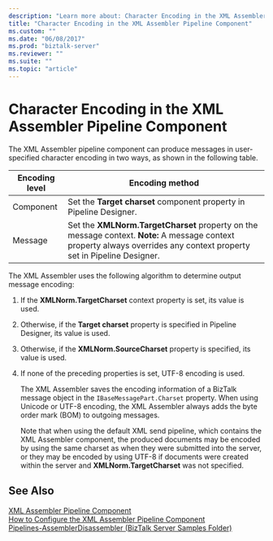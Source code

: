 ```yaml
---
description: "Learn more about: Character Encoding in the XML Assembler Pipeline Component"
title: "Character Encoding in the XML Assembler Pipeline Component"
ms.custom: ""
ms.date: "06/08/2017"
ms.prod: "biztalk-server"
ms.reviewer: ""
ms.suite: ""
ms.topic: "article"
---
```

# Character Encoding in the XML Assembler Pipeline Component
The XML Assembler pipeline component can produce messages in user-specified character encoding in two ways, as shown in the following table.  
  
|Encoding level|Encoding method|  
|--------------------|---------------------|  
|Component|Set the **Target charset** component property in Pipeline Designer.|  
|Message|Set the **XMLNorm.TargetCharset** property on the message context. **Note:**  A message context property always overrides any context property set in Pipeline Designer.|  
  
 The XML Assembler uses the following algorithm to determine output message encoding:  
  
1. If the **XMLNorm.TargetCharset** context property is set, its value is used.  
  
2. Otherwise, if the **Target charset** property is specified in Pipeline Designer, its value is used.  
  
3. Otherwise, if the **XMLNorm.SourceCharset** property is specified, its value is used.  
  
4. If none of the preceding properties is set, UTF-8 encoding is used.  
  
   The XML Assembler saves the encoding information of a BizTalk message object in the `IBaseMessagePart.Charset` property. When using Unicode or UTF-8 encoding, the XML Assembler always adds the byte order mark (BOM) to outgoing messages.  
  
   Note that when using the default XML send pipeline, which contains the XML Assembler component, the produced documents may be encoded by using the same charset as when they were submitted into the server, or they may be encoded by using UTF-8 if documents were created within the server and **XMLNorm.TargetCharset** was not specified.  
  
## See Also  
 [XML Assembler Pipeline Component](../core/xml-assembler-pipeline-component.md)   
 [How to Configure the XML Assembler Pipeline Component](../core/how-to-configure-the-xml-assembler-pipeline-component.md)   
 [Pipelines-AssemblerDisassembler (BizTalk Server Samples Folder)](../core/pipelines-assemblerdisassembler-biztalk-server-samples-folder.md)

